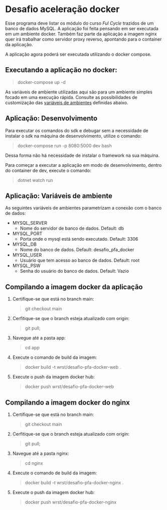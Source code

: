 # Desafio aceleração docker

Esse programa deve listar os módulo do curso *Ful Cycle* trazidos de um banco de dados MySQL. A aplicação foi feita pensando em ser executada em um ambiente docker. Também faz parte da aplicação a imagem nginx quer irá trabalhar como servidor proxy reverso, apontando para o container da aplicação.

A aplicação agora poderá ser executada utilizando o docker compose.

## Executando a aplicação no docker:

> docker-compose up -d

As variáveis de ambiente utilizadas aqui são para um ambiente simples focado em uma execução rápida. Consulte as possibilidades de customização das [variáveis de ambientes](#aplicação-variáveis-de-ambiente) definidas abaixo.

## Aplicação: Desenvolvimento

Para executar os comandos do sdk e debugar sem a necessidade de instalar o sdk na máquina de desenvolvimento, utilize o comando:

> docker-compose run -p 8080:5000 dev bash

Dessa forma não há necessidade de instalar o framework na sua máquina.

Para começar a executar a aplicação em modo de desenvolvimento, dentro do container de dev, execute o comando:

> dotnet watch run

## Aplicação: Variáveis de ambiente

As seguintes variáveis de ambientes parametrizam a conexão com o banco de dados:

- MYSQL_SERVER
    - Nome do servidor de banco de dados. Default: db
- MYSQL_PORT
    - Porta onde o mysql está sendo executado. Default: 3306
- MYSQL_DB
    - Nome do banco de dados. Default: desafio_pfa_docker
- MYSQL_USER
    - Usuário que tem acesso ao banco de dados. Default: root
- MYSQL_PSW
    - Senha do usuário do banco de dados. Default: Vazio

## Compilando a imagem docker da aplicação

1. Certifique-se que está no branch main:
    > git checkout main
2. Cerfitique-se que o branch esteja atualizado com origin:
    > git pull;
3. Navegue até a pasta app:
    > cd app
4. Execute o comando de build da imagem:
    > docker build -t wrst/desafio-pfa-docker-web .
5. Execute o push da imagem docker hub:
    > docker push wrst/desafio-pfa-docker-web

## Compilando a imagem docker do nginx

1. Certifique-se que está no branch main:
    > git checkout main
2. Cerfitique-se que o branch esteja atualizado com origin:
    > git pull;
3. Navegue até a pasta nginx:
    > cd nginx
4. Execute o comando de build da imagem:
    > docker build -t wrst/desafio-pfa-docker-nginx .
5. Execute o push da imagem docker hub:
    > docker push wrst/desafio-pfa-docker-nginx

